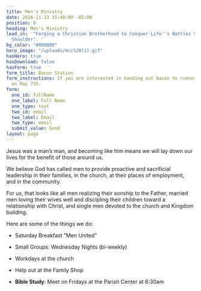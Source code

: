 ```yaml
---
title: Men's Ministry
date: 2016-11-13 15:40:00 -05:00
position: 8
heading: Men's Ministry
lead_in: '"Forging a Christian Brotherhood to Conquer Life''s Battles Shoulder to
  Shoulder". '
bg_color: "#000000"
hero_image: "/uploads/mcc%20(1).gif"
hasHero: true
hasDownload: false
hasForm: true
form_title: Bacon Station
form_instructions: If you are interested in handing out bacon to runners and spectators
  on May 7th.
form:
  one_id: fullName
  one_label: Full Name
  one_type: text
  two_id: email
  two_label: Email
  two_type: email
  submit_value: Send
layout: page
---
```



 Jesus was a man’s man, and becoming like him means we will lay down our lives for the benefit of those around us.

We believe God has called men to provide proactive and sacrificial leadership in their families, in the church, at their places of employment, and in the community. 

For us, that looks like all men realizing their sonship to the Father, married men loving their wives well and discipling their children toward a relationship with Christ, and single men devoted to the church and Kingdom building.

Here are some of the things we do:

* Saturday Breakfast "Men United"

* Small Groups: Wednesday Nights (bi-weekly)

* Workdays at the church

* Help out at the Family Shop

* **Bible Study**: Meet on Fridays at the Parish Center at 6:30am
